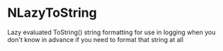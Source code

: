# NLazyToString
Lazy evaluated ToString() string formatting for use in logging when you don't know in advance if you need to format that string at all
